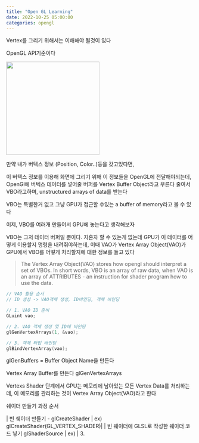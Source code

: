 ```yaml
---
title: "Open GL Learning"
date: 2022-10-25 05:00:00
categories: opengl
---
```


Vertex를 그리기 위해서는 이해해야 될것이 있다

OpenGL API기준이다

<img src="https://user-images.githubusercontent.com/45751396/197693190-c6a997f0-7e0b-46b4-b190-83b605868b9c.png" width=250>

만약 내가 버텍스 정보 (Position, Color..)등을 갖고있다면,

이 버텍스 정보를 이용해 화면에 그리기 위해 이 정보들을 OpenGL에 전달해야되는데, 
OpenGl에 버텍스 데이터를 넣어줄 버퍼를 Vertex Buffer Object라고 부른다
줄여서 VBO라고하며, unstructured arrays of data를 받는다

VBO는 특별한거 없고 그냥 GPU가 접근할 수있는 a buffer of memory라고 볼 수 있다


이제,
VBO를 여러개 만들어서 GPU에 놓는다고 생각해보자

VBO는 그저 데이터 버퍼일 뿐이다. 지혼자 할 수 있는게 없는데
GPU가 이 데이터를 어떻게 이용할지 명령을 내려줘야하는데,  이때 VAO가
Vertex Array Object(VAO)가 GPU에서 VBO를 어떻게 처리할지에 대한 정보를 들고 있다


> The Vertex Array Object(VAO) stores how opengl should interpret a set of VBOs.
> In short words, VBO is an array of raw data, when VAO is an array of ATTRIBUTES - an instruction for shader program how to use the data.

```cpp
// VAO 활용 순서
// ID 생성 -> VAO객체 생성, ID바인딩, 객체 바인딩

// 1. VAO ID 준비
GLuint vao;

// 2. VAO 객체 생성 및 ID에 바인딩
glGenVertexArrays(1, &vao);

// 3. 객체 타입 바인딩
glBindVertexArray(vao);

```

glGenBuffers = Buffer Object Name을 만든다

Vertex Array Buffer를 만든다
glGenVertexArrays

Vertexs Shader 단계에서 GPU는 메모리에 남아있는 모든 Vertex Data를 처리하는데,
이 메모리를 관리하는 것이 Vertex Array Object(VAO)라고 한다


쉐이더 만들기 과정 순서

| 빈 쉐이더 만들기 - glCreateShader |   ex) glCreateShader(GL_VERTEX_SHADER)|
| 빈 쉐이더에 GLSL로 작성한 쉐이더 코드 넣기 glShaderSource   | ex)  |
3. 
